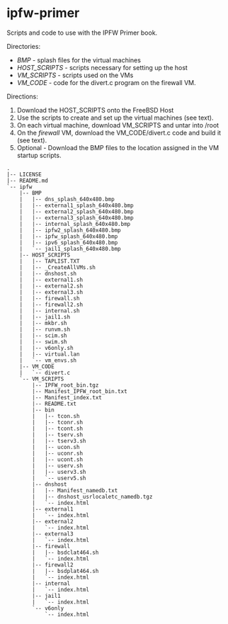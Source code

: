 # ipfw-primer
Scripts and code to use with the IPFW Primer book.

Directories:
- *BMP* - splash files for the virtual machines
- *HOST_SCRIPTS* - scripts necessary for setting up the host
- *VM_SCRIPTS* - scripts used on the VMs
- *VM_CODE* - code for the divert.c program on the firewall VM.

Directions:
1. Download the HOST_SCRIPTS onto the FreeBSD Host
1. Use the scripts to create and set up the virtual machines (see text).
1. On each virtual machine, download VM_SCRIPTS and untar into /root
1. On the *firewall* VM, download the VM_CODE/divert.c code and build it (see text).
1. Optional - Download the BMP files to the location assigned in the VM startup scripts.


```
.
|-- LICENSE
|-- README.md
`-- ipfw
    |-- BMP
    |   |-- dns_splash_640x480.bmp
    |   |-- external1_splash_640x480.bmp
    |   |-- external2_splash_640x480.bmp
    |   |-- external3_splash_640x480.bmp
    |   |-- internal_splash_640x480.bmp
    |   |-- ipfw2_splash_640x480.bmp
    |   |-- ipfw_splash_640x480.bmp
    |   |-- ipv6_splash_640x480.bmp
    |   `-- jail1_splash_640x480.bmp
    |-- HOST_SCRIPTS
    |   |-- TAPLIST.TXT
    |   |-- _CreateAllVMs.sh
    |   |-- dnshost.sh
    |   |-- external1.sh
    |   |-- external2.sh
    |   |-- external3.sh
    |   |-- firewall.sh
    |   |-- firewall2.sh
    |   |-- internal.sh
    |   |-- jail1.sh
    |   |-- mkbr.sh
    |   |-- runvm.sh
    |   |-- scim.sh
    |   |-- swim.sh
    |   |-- v6only.sh
    |   |-- virtual.lan
    |   `-- vm_envs.sh
    |-- VM_CODE
    |   `-- divert.c
    `-- VM_SCRIPTS
        |-- IPFW_root_bin.tgz
        |-- Manifest_IPFW_root_bin.txt
        |-- Manifest_index.txt
        |-- README.txt
        |-- bin
        |   |-- tcon.sh
        |   |-- tconr.sh
        |   |-- tcont.sh
        |   |-- tserv.sh
        |   |-- tserv3.sh
        |   |-- ucon.sh
        |   |-- uconr.sh
        |   |-- ucont.sh
        |   |-- userv.sh
        |   |-- userv3.sh
        |   `-- userv5.sh
        |-- dnshost
        |   |-- Manifest_namedb.txt
        |   |-- dnshost_usrlocaletc_namedb.tgz
        |   `-- index.html
        |-- external1
        |   `-- index.html
        |-- external2
        |   `-- index.html
        |-- external3
        |   `-- index.html
        |-- firewall
        |   |-- bsdclat464.sh
        |   `-- index.html
        |-- firewall2
        |   |-- bsdplat464.sh
        |   `-- index.html
        |-- internal
        |   `-- index.html
        |-- jail1
        |   `-- index.html
        `-- v6only
            `-- index.html
```

